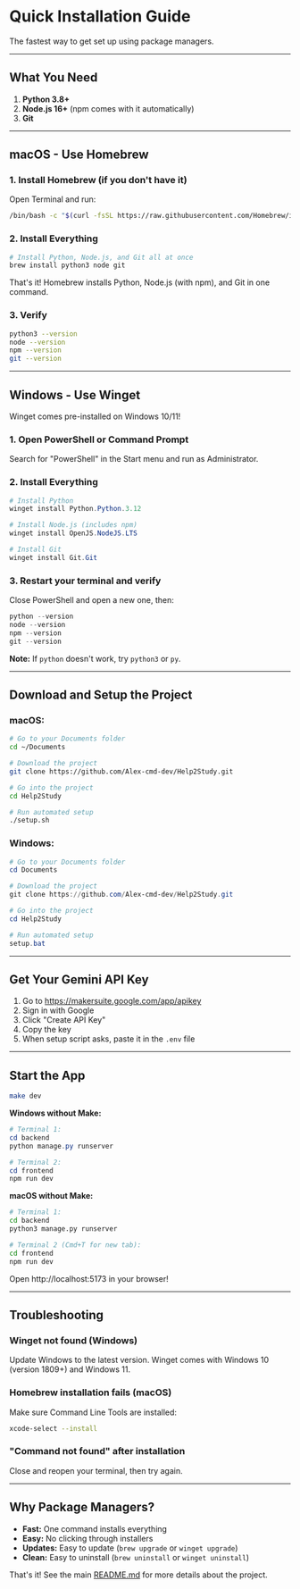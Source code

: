 # Quick Installation Guide

The fastest way to get set up using package managers.

---

## What You Need

1. **Python 3.8+**
2. **Node.js 16+** (npm comes with it automatically)
3. **Git**

---

## macOS - Use Homebrew

### 1. Install Homebrew (if you don't have it)

Open Terminal and run:

```bash
/bin/bash -c "$(curl -fsSL https://raw.githubusercontent.com/Homebrew/install/HEAD/install.sh)"
```

### 2. Install Everything

```bash
# Install Python, Node.js, and Git all at once
brew install python3 node git
```

That's it! Homebrew installs Python, Node.js (with npm), and Git in one command.

### 3. Verify

```bash
python3 --version
node --version
npm --version
git --version
```

---

## Windows - Use Winget

Winget comes pre-installed on Windows 10/11!

### 1. Open PowerShell or Command Prompt

Search for "PowerShell" in the Start menu and run as Administrator.

### 2. Install Everything

```powershell
# Install Python
winget install Python.Python.3.12

# Install Node.js (includes npm)
winget install OpenJS.NodeJS.LTS

# Install Git
winget install Git.Git
```

### 3. Restart your terminal and verify

Close PowerShell and open a new one, then:

```powershell
python --version
node --version
npm --version
git --version
```

**Note:** If `python` doesn't work, try `python3` or `py`.

---

## Download and Setup the Project

### macOS:

```bash
# Go to your Documents folder
cd ~/Documents

# Download the project
git clone https://github.com/Alex-cmd-dev/Help2Study.git

# Go into the project
cd Help2Study

# Run automated setup
./setup.sh
```

### Windows:

```powershell
# Go to your Documents folder
cd Documents

# Download the project
git clone https://github.com/Alex-cmd-dev/Help2Study.git

# Go into the project
cd Help2Study

# Run automated setup
setup.bat
```

---

## Get Your Gemini API Key

1. Go to https://makersuite.google.com/app/apikey
2. Sign in with Google
3. Click "Create API Key"
4. Copy the key
5. When setup script asks, paste it in the `.env` file

---

## Start the App

```bash
make dev
```

**Windows without Make:**
```powershell
# Terminal 1:
cd backend
python manage.py runserver

# Terminal 2:
cd frontend
npm run dev
```

**macOS without Make:**
```bash
# Terminal 1:
cd backend
python3 manage.py runserver

# Terminal 2 (Cmd+T for new tab):
cd frontend
npm run dev
```

Open http://localhost:5173 in your browser!

---

## Troubleshooting

### Winget not found (Windows)

Update Windows to the latest version. Winget comes with Windows 10 (version 1809+) and Windows 11.

### Homebrew installation fails (macOS)

Make sure Command Line Tools are installed:
```bash
xcode-select --install
```

### "Command not found" after installation

Close and reopen your terminal, then try again.

---

## Why Package Managers?

- **Fast:** One command installs everything
- **Easy:** No clicking through installers
- **Updates:** Easy to update (`brew upgrade` or `winget upgrade`)
- **Clean:** Easy to uninstall (`brew uninstall` or `winget uninstall`)

That's it! See the main [README.md](README.md) for more details about the project.
